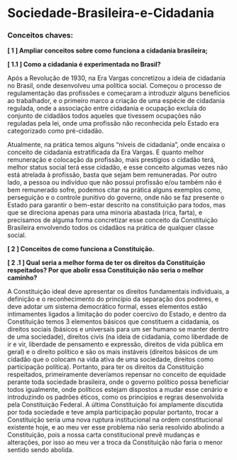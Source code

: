 # Sociedade-Brasileira-e-Cidadania

### Conceitos chaves:

**[ 1 ] Ampliar conceitos sobre como funciona a cidadania brasileira;**

**[ 1.1 ] Como a cidadania é experimentada no Brasil?**
>
Após a Revolução de 1930, na Era Vargas concretizou a ideia de cidadania no Brasil, onde desenvolveu uma política social. Começou o processo de regulamentação das profissões e começaram a introduzir alguns benefícios ao trabalhador, e o primeiro marco a criação de uma espécie de cidadania regulada, onde a associação entre cidadania e ocupação excluía do conjunto de cidadãos todos aqueles que tivessem ocupações não reguladas pela lei, onde uma profissão não reconhecida pelo Estado era categorizado como pré-cidadão.
>
Atualmente, na prática temos alguns “níveis de cidadania”, onde encaixa o conceito de cidadania estratificada da Era Vargas. E quanto melhor remuneração e colocação da profissão, mais prestígios o cidadão terá, melhor status social terá esse cidadão, e esse conceito algumas vezes não está atrelada à profissão, basta que sejam bem remuneradas. Por outro lado, a pessoa ou indivíduo que não possui profissão e/ou também não é bem remunerado sofre, podemos citar na prática alguns exemplos como, perseguição e o controle punitivo do governo, onde não se faz presente o Estado para garantir o bem-estar descrito na constituição para todos, mas que se direciona apenas para uma minoria abastada (rica, farta), e precisamos de alguma forma concretizar esse conceito da Constituição Brasileira envolvendo todos os cidadãos na prática de qualquer classe social.

**[ 2 ] Conceitos de como funciona a Constituição.**

**[ 2 .1 ] Qual seria a melhor forma de ter os direitos da Constituição respeitados? Por que abolir essa Constituição não seria o melhor caminho?**
>
A Constituição ideal deve apresentar os direitos fundamentais individuais, a definição e o reconhecimento do princípio da separação dos poderes, e deve adotar um sistema democrático formal, esses elementos estão intimamentes ligados a limitação do poder coercivo do Estado, e dentro da Constituição temos 3 elementos básicos que constituem a cidadania, os direitos sociais (básicos e universais para um ser humano se manter dentro de uma sociedade), direitos civis (na ideia de cidadania, como liberdade de ir e vir, liberdade de pensamento e expressão, direitos de vida pública em geral) e o direito político e são os mais instáveis (direitos básicos de um cidadão que o colocam na vida ativa de uma sociedade, direitos como participação política). Portanto, para ter os direitos da Constituição respeitados, primeiramente deveríamos repensar no conceito de equidade perante toda sociedade brasileira, onde o governo político possa beneficiar todos igualmente, onde políticos estejam dispostos a mudar esse cenário e introduzindo os padrões éticos, como os princípios e regras desenvolvida pela Constituição Federal. A última Constituição foi amplamente discutida por toda sociedade e teve ampla participação popular portanto, trocar a Constituição seria uma nova ruptura institucional na ordem constitucional existente hoje, e ao meu ver esse problema não seria resolvido abolindo a Constituição, pois a nossa carta constitucional prevê mudanças e alterações, por isso ao meu ver a troca da Constituição não faria o menor sentido sendo abolida.

